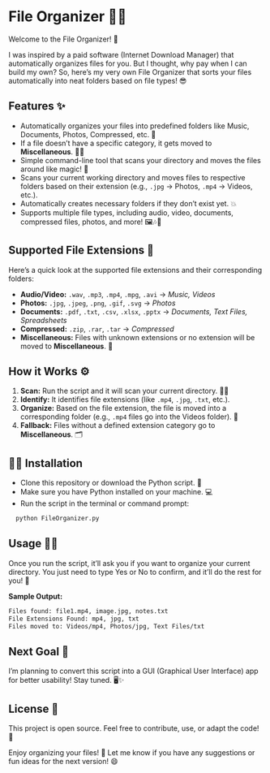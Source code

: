 # File Organizer 🚀📂

Welcome to the File Organizer! 🎉

I was inspired by a paid software (Internet Download Manager) that automatically organizes files for you. But I thought, why pay when I can build my own? So, here’s my very own File Organizer that sorts your files automatically into neat folders based on file types! 😎

## Features ✨

- Automatically organizes your files into predefined folders like Music, Documents, Photos, Compressed, etc. 📁
- If a file doesn’t have a specific category, it gets moved to **Miscellaneous**. 🤷‍♂️
- Simple command-line tool that scans your directory and moves the files around like magic! 🔮
- Scans your current working directory and moves files to respective folders based on their extension (e.g., `.jpg` → Photos, `.mp4` → Videos, etc.).
- Automatically creates necessary folders if they don’t exist yet. 💥
- Supports multiple file types, including audio, video, documents, compressed files, photos, and more! 🖼️🎶📄

## Supported File Extensions 📂

Here’s a quick look at the supported file extensions and their corresponding folders:

- **Audio/Video:** `.wav`, `.mp3`, `.mp4`, `.mpg`, `.avi` → _Music, Videos_
- **Photos:** `.jpg`, `.jpeg`, `.png`, `.gif`, `.svg` → _Photos_
- **Documents:** `.pdf`, `.txt`, `.csv`, `.xlsx`, `.pptx` → _Documents, Text Files, Spreadsheets_
- **Compressed:** `.zip`, `.rar`, `.tar` → _Compressed_
- **Miscellaneous:** Files with unknown extensions or no extension will be moved to **Miscellaneous**. 🔀

## How it Works ⚙️

1. **Scan:** Run the script and it will scan your current directory. 🕵️‍♂️
2. **Identify:** It identifies file extensions (like `.mp4`, `.jpg`, `.txt`, etc.).
3. **Organize:** Based on the file extension, the file is moved into a corresponding folder (e.g., `.mp4` files go into the Videos folder). 🎥
4. **Fallback:** Files without a defined extension category go to **Miscellaneous**. 🗂️

## 🧑‍💻 Installation

- Clone this repository or download the Python script. 🔽
- Make sure you have Python installed on your machine. 💻
- Run the script in the terminal or command prompt:

```bash
  python FileOrganizer.py
```

## Usage 🏃‍♀️

Once you run the script, it’ll ask you if you want to organize your current directory. You just need to type Yes or No to confirm, and it’ll do the rest for you! 💪

**Sample Output:**

```bash
Files found: file1.mp4, image.jpg, notes.txt
File Extensions Found: mp4, jpg, txt
Files moved to: Videos/mp4, Photos/jpg, Text Files/txt
```

## Next Goal 🚀

I’m planning to convert this script into a GUI (Graphical User Interface) app for better usability! Stay tuned. 🖥️✨

## License 📄

This project is open source. Feel free to contribute, use, or adapt the code! 🙌

Enjoy organizing your files! 🎉 Let me know if you have any suggestions or fun ideas for the next version! 😄
